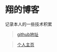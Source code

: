 # 翔的博客

记录本人的一些技术积累

> [github地址](https://github.com/xiangsx)

> [个人主页](http://www.shengxiang.site)


